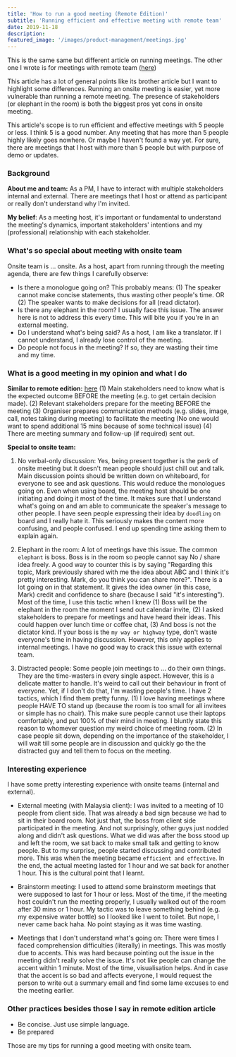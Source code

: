 ```yaml
---
title: 'How to run a good meeting (Remote Edition)'
subtitle: 'Running efficient and effective meeting with remote team'
date: 2019-11-18
description:
featured_image: '/images/product-management/meetings.jpg'
---
```


This is the same same but different article on running meetings. The other one I wrote is for meetings with remote team ([here]("/product-management/2019-10-29-how-to-run-good-meeting-onsite-team"))

This article has a lot of general points like its brother article but I want to highlight some differences. Running an onsite meeting is easier, yet more vulnerable than running a remote meeting. The presence of stakeholders (or elephant in the room) is both the biggest pros yet cons in onsite meeting.

This article's scope is to run efficient and effective meetings with 5 people or less. I think 5 is a good number. Any meeting that has more than 5 people highly likely goes nowhere. Or maybe I haven't found a way yet. For sure, there are meetings that I host with more than 5 people but with purpose of demo or updates.

### Background
**About me and team:** As a PM, I have to interact with multiple stakeholders internal and external. There are meetings that I host or attend as participant or really don't understand why I'm invited.

**My belief**: As a meeting host, it's important or fundamental to understand the meeting's dynamics, important stakeholders' intentions and my (professional) relationship with each stakeholder.

### What's so special about meeting with onsite team
Onsite team is ... onsite. As a host, apart from running through the meeting agenda, there are few things I carefully observe:
- Is there a monologue going on? This probably means: (1) The speaker cannot make concise statements, thus wasting other people's time. OR (2) The speaker wants to make decisions for all (read dictator).
- Is there any elephant in the room? I usually face this issue. The answer here is not to address this every time. This will bite you if you're in an external meeting.
- Do I understand what's being said? As a host, I am like a translator. If I cannot understand, I already lose control of the meeting.
- Do people not focus in the meeting? If so, they are wasting their time and my time.

### What is a good meeting in my opinion and what I do
**Similar to remote edition:** [here]("/product-management/2019-10-29-how-to-run-good-meeting-onsite-team")
(1) Main stakeholders need to know what is the expected outcome BEFORE the meeting (e.g. to get certain decision made).
(2) Relevant stakeholders prepare for the meeting BEFORE the meeting
(3) Organiser prepares communication methods (e.g. slides, image, call, notes taking during meeting) to facilitate the meeting (No one would want to spend additional 15 mins because of some technical issue)
(4) There are meeting summary and follow-up (if required) sent out.

**Special to onsite team:**
1. No verbal-only discussion: Yes, being present together is the perk of onsite meeting but it doesn't mean people should just chill out and talk. Main discussion points should be written down on whiteboard, for everyone to see and ask questions. This would reduce the monologues going on. Even when using board, the meeting host should be one initiating and doing it most of the time. It makes sure that I understand what's going on and am able to communicate the speaker's message to other people. I have seen people expressing their idea by `doodling` on board and I really hate it. This seriously makes the content more confusing, and people confused. I end up spending time asking them to explain again.

2. Elephant in the room: A lot of meetings have this issue. The common `elephant` is boss. Boss is in the room so people cannot say No / share idea freely. A good way to counter this is by saying "Regarding this topic, Mark previously shared with me the idea about ABC and I think it's pretty interesting. Mark, do you think you can share more?". There is a lot going on in that statement. It gives the idea owner (in this case, Mark) credit and confidence to share (because I said "it's interesting"). Most of the time, I use this tactic when I knew (1) Boss will be the elephant in the room the moment I send out calendar invite, (2) I asked stakeholders to prepare for meetings and have heard their ideas. This could happen over lunch time or coffee chat, (3) And boss is not the dictator kind. If your boss is the `my way or highway` type, don't waste everyone's time in having discussion. However, this only applies to internal meetings. I have no good way to crack this issue with external team.

3. Distracted people: Some people join meetings to ... do their own things. They are the time-wasters in every single aspect. However, this is a delicate matter to handle. It's weird to call out their behaviour in front of everyone. Yet, if I don't do that, I'm wasting people's time. I have 2 tactics, which I find them pretty funny.
(1) I love having meetings where people HAVE TO stand up (because the room is too small for all invitees or simple has no chair). This make sure people cannot use their laptops comfortably, and put 100% of their mind in meeting. I bluntly state this reason to whomever question my weird choice of meeting room.
(2) In case people sit down, depending on the importance of the stakeholder, I will wait till some people are in discussion and quickly go the the distracted guy and tell them to focus on the meeting.

### Interesting experience
I have some pretty interesting experience with onsite teams (internal and external).
- External meeting (with Malaysia client): I was invited to a meeting of 10 people from client side. That was already a bad sign because we had to sit in their board room. Not just that, the boss from client side participated in the meeting. And not surprisingly, other guys just nodded along and didn't ask questions. What we did was after the boss stood up and left the room, we sat back to make small talk and getting to know people. But to my surprise, people started discussing and contributed more. This was when the meeting became `efficient and effective`. In the end, the actual meeting lasted for 1 hour and we sat back for another 1 hour. This is the cultural point that I learnt.

- Brainstorm meeting: I used to attend some brainstorm meetings that were supposed to last for 1 hour or less. Most of the time, if the meeting host couldn't run the meeting properly, I usually walked out of the room after 30 mins or 1 hour. My tactic was to leave something behind (e.g. my expensive water bottle) so I looked like I went to toilet. But nope, I never came back haha. No point staying as it was time wasting.

- Meetings that I don't understand what's going on: There were times I faced comprehension difficulties (literally) in meetings. This was mostly due to accents. This was hard because pointing out the issue in the meeting didn't really solve the issue. It's not like people can change the accent within 1 minute. Most of the time, visualisation helps. And in case that the accent is so bad and affects everyone, I would request the person to write out a summary email and find some lame excuses to end the meeting earlier.

### Other practices besides those I say in remote edition article
- Be concise. Just use simple language.
- Be prepared

Those are my tips for running a good meeting with onsite team.
